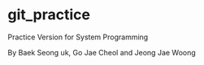 # git_practice

Practice Version for System Programming

By Baek Seong uk, Go Jae Cheol and Jeong Jae Woong
